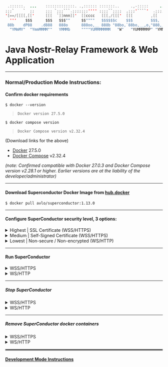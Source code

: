 ```java
 .::::::.  ...    :::::::::::::. .,:::::: :::::::..     .,-:::::     ...   :::.    :::.:::::::-.   ...    :::  .,-:::::::::::::::::   ...    :::::::..
;;;`    `  ;;     ;;; `;;;```.;;;;;;;'''' ;;;;``;;;;  ,;;;'````'  .;;;;;;;.`;;;;,  `;;; ;;,   `';, ;;     ;;;,;;;'````';;;;;;;;''''.;;;;;;;. ;;;;``;;;;
'[==/[[[[,[['     [[[  `]]nnn]]'  [[cccc   [[[,/[[['  [[[        ,[[     \[[,[[[[[. '[[ `[[     [[[['     [[[[[[            [[    ,[[     \[[,[[[,/[[['
  '''    $$$      $$$   $$$""     $$""""   $$$$$$c    $$$        $$$,     $$$$$$ "Y$c$$  $$,    $$$$      $$$$$$            $$    $$$,     $$$$$$$$$c
 88b    dP88    .d888   888o      888oo,__ 888b "88bo,`88bo,__,o,"888,_ _,88P888    Y88  888_,o8P'88    .d888`88bo,__,o,    88,   "888,_ _,88P888b "88bo,
  "YMmMY"  "YmmMMMM""   YMMMb     """"YUMMMMMMM   "W"   "YUMMMMMP" "YMMMMMP" MMM     YM  MMMMP"`   "YmmMMMM""  "YUMMMMMP"   MMM     "YMMMMMP" MMMM   "W"
```
# Java Nostr-Relay Framework & Web Application

----

### Normal/Production Mode Instructions:
#### Confirm docker requirements

    $ docker --version
>     Docker version 27.5.0
    $ docker compose version
>     Docker Compose version v2.32.4

(Download links for the above)
- [Docker](https://hub.docker.com/_/docker) 27.5.0
- [Docker Compose](https://docs.docker.com/compose/install/) v2.32.4

_(note: Confirmed compatible with Docker 27.0.3 and Docker Compose version v2.28.1 or higher.  Earlier versions are at the liability of the developer/administrator)_

----

#### Download Superconductor Docker Image from [hub.docker](https://hub.docker.com/repository/docker/avlo/superconductor-app/tags)
    $ docker pull avlo/superconductor:1.13.0

----

#### Configure SuperConductor security level, 3 options:

<details>
  <summary>Highest | SSL Certificate (WSS/HTTPS)</summary>
  <ul>
    <li><a href="https://www.websitebuilderexpert.com/building-websites/how-to-get-an-ssl-certificate/">Obtain</a> an SSL certificate</li>
    <li><a href="https://www.baeldung.com/java-import-cer-certificate-into-keystore">Install</a> the certificate</li>
    <li>Download <a href="src/main/resources/application-prod_wss.properties.properties">application-prod_wss.properties</a> file & configure <a href="src/main/resources/application-prod_wss.properties.properties?plain=1#L6,8,L11-L15"> SSL settings</a></li>
    <li>Download <a href="docker-compose-prod_wss.yml">docker-compose-prod_wss.yml</a> file <i>(and optionally <a href="docker-compose-prod_wss.yml?plain=1#L10,32,L36-L37">edit relevant parameters</a> as applicable)</i></li>
  </ul>
</details>

<details>
  <summary>Medium | Self-Signed Certificate (WSS/HTTPS)</summary>
  <ul>
    <li><a href="https://www.baeldung.com/openssl-self-signed-cert">Create </a>a Self-Signed Certificate</li>
	<li><a href="https://www.baeldung.com/java-import-cer-certificate-into-keystore">Install</a> the certificate</li>
	<li>Download <a href="src/main/resources/application-prod_wss.properties.properties">application-prod_wss.properties</a> file & configure <a href="src/main/resources/application-prod_wss.properties.properties?plain=1#L6,8,L11-L15"> SSL settings</a></li>
    <li>Download <a href="docker-compose-prod_wss.yml">docker-compose-prod_wss.yml</a> file <i>(and optionally <a href="docker-compose-prod_wss.yml?plain=1#L10,32,L36-L37">edit relevant parameters</a> as applicable)</i></li>
  </ul>
</details> 

<details>
  <summary>Lowest | Non-secure / Non-encrypted (WS/HTTP)</summary>
  <ul>
    <li>Security-related configuration(s) not required</li>
    <li>Download <a href="docker-compose-prod_ws.yml">docker-compose-prod_ws.yml</a> file <i>(and optionally <a href="docker-compose-prod_ws.yml?plain=1#L10,32,L36-L37">edit relevant parameters</a> as applicable)</i></li>
  </ul>
</details>

----

#### Run SuperConductor

<details>
  <summary>WSS/HTTPS</summary>  

run without logging:

    docker compose -f docker-compose-prod_wss.yml up 

run with container logging displayed to console:  

    docker compose -f docker-compose-prod_wss.yml up --abort-on-container-failure --attach-dependencies

run with docker logging displayed to console:  

    docker compose -f docker-compose-prod_wss.yml up -d && dcls | grep 'superconductor-app' | awk '{print $1}' | xargs docker logs -f
</details> 

<details>
  <summary>WS/HTTP</summary>  

run without logging:

    docker compose -f docker-compose-prod_ws.yml up 

run with container logging displayed to console:

    docker compose -f docker-compose-prod_ws.yml up --abort-on-container-failure --attach-dependencies

run with docker logging displayed to console:

    docker compose -f docker-compose-prod_ws.yml up -d && dcls | grep 'superconductor-app' | awk '{print $1}' | xargs docker logs -f
</details> 

----

##### Stop SuperConductor

<details>
  <summary>WSS/HTTPS</summary>

    docker compose -f docker-compose-prod_wss.yml stop superconductor superconductor-db
</details> 

<details>
  <summary>WS/HTTP</summary>  

    docker compose -f docker-compose-prod_ws.yml stop superconductor superconductor-db
</details>

----  

##### Remove SuperConductor docker containers

<details>
  <summary>WSS/HTTPS</summary>

    docker compose -f docker-compose-prod_wss.yml down --remove-orphans
</details> 

<details>
  <summary>WS/HTTP</summary>  

    docker compose -f docker-compose-prod_ws.yml down --remove-orphans
</details>

<hr style="border:2px solid grey">

#### [Development Mode Instructions](DEVELOPMENT.md)
